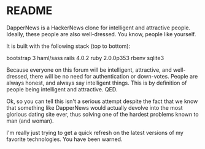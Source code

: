 README
======

DapperNews is a HackerNews clone for intelligent and attractive people.
Ideally, these people are also well-dressed. You know, people like yourself.

It is built with the following stack (top to bottom):

bootstrap 3
haml/sass
rails 4.0.2
ruby 2.0.0p353
rbenv
sqlite3

Because everyone on this forum will be intelligent, attractive, and
well-dressed, there will be no need for authentication or down-votes. People
are always honest, and always say intelligent things. This is by definition of
people being intelligent and attractive.  QED.

Ok, so you can tell this isn't a serious attempt despite the fact that we know
that something like DapperNews would actually devolve into the most glorious
dating site ever, thus solving one of the hardest problems known to man (and
woman).

I'm really just trying to get a quick refresh on the latest versions of my
favorite technologies. You have been warned.
